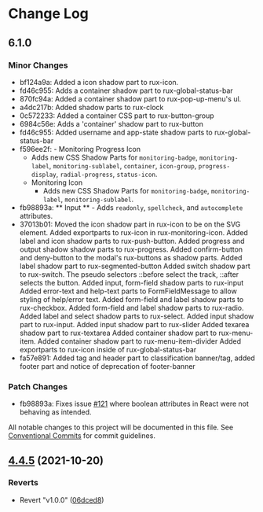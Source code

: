 # Change Log

## 6.1.0

### Minor Changes

- bf124a9a: Added a icon shadow part to rux-icon.
- fd46c955: Adds a container shadow part to rux-global-status-bar
- 870fc94a: Added a container shadow part to rux-pop-up-menu's ul.
- a4dc217b: Added shadow parts to rux-clock
- 0c572233: Added a container CSS part to rux-button-group
- 6984c56e: Adds a 'container' shadow part to rux-button
- fd46c955: Added username and app-state shadow parts to rux-global-status-bar
- f596ee2f: - Monitoring Progress Icon
  - Adds new CSS Shadow Parts for `monitoring-badge`, `monitoring-label`, `monitoring-sublabel`, `container`, `icon-group`, `progress-display`, `radial-progress`, `status-icon`.
  - Monitoring Icon
    - Adds new CSS Shadow Parts for `monitoring-badge`, `monitoring-label`, `monitoring-sublabel`.
- fb98893a: ** Input ** - Adds `readonly`, `spellcheck`, and `autocomplete` attributes.
- 37013b01: Moved the icon shadow part in rux-icon to be on the SVG element.
  Added exportparts to rux-icon in rux-monitoring-icon.
  Added label and icon shadow parts to rux-push-button.
  Added progress and output shadow shadow parts to rux-progress.
  Added confirm-button and deny-button to the modal's rux-buttons as shadow parts.
  Added label shadow part to rux-segmented-button
  Added switch shadow part to rux-switch. The pseudo selectors ::before select the track, ::after selects the button.
  Added input, form-field shadow parts to rux-input
  Added error-text and help-text parts to FormFieldMessage to allow styling of help/error text.
  Added form-field and label shadow parts to rux-checkbox.
  Added form-field and label shadow parts to rux-radio.
  Added label and select shadow parts to rux-select.
  Added input shadow part to rux-input.
  Added input shadow part to rux-slider
  Added texarea shadow part to rux-textarea
  Added container shadow part to rux-menu-item.
  Added container shadow part to rux-menu-item-divider
  Added exportparts to rux-icon inside of rux-global-status-bar
- fa57e891: Added tag and header part to classification banner/tag, added footer part and notice of deprecation of footer-banner

### Patch Changes

- fb98893a: Fixes issue [#121](https://github.com/RocketCommunicationsInc/astro/issues/121) where boolean attributes in React were not behaving as intended.

All notable changes to this project will be documented in this file.
See [Conventional Commits](https://conventionalcommits.org) for commit guidelines.

## [4.4.5](https://github.com/RocketCommunicationsInc/ag-grid-theme/compare/v1.0.0...v4.4.5) (2021-10-20)

### Reverts

- Revert "v1.0.0" ([06dced8](https://github.com/RocketCommunicationsInc/ag-grid-theme/commit/06dced8207a425c9d778cf6bb6fedd6c96aadbb7))
